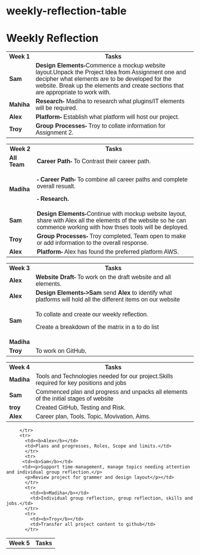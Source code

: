 # weekly-reflection-table
<!DOCTYPE html>
<html>
<head>
<style>
#customers {
  font-family: Arial, Helvetica, sans-serif;
  border-collapse: collapse;
  width: 100%;
}

#customers td, #customers th {
  border: 4px solid #000000;
  padding: 8px;
}





#customers th {
  padding-top: 12px;
  padding-bottom: 12px;
  text-align: center;
  background-color: #DC143C;
  color: white;
}
</style>
</head>
<body>

<h1><b>Weekly Reflection</b></h1>

<table id="customers">
  <tr>
    <th>Week 1</th>
    <th>Tasks</th>
   
  </tr>
  <tr>
    <td><b>Sam</b></td>
    <td><b> Design Elements-</b>Commence a mockup website layout.Unpack the Project Idea from Assignment one and decipher what elements are to be developed for the website. Break up the elements and create sections that are appropriate to work with.</td>   
  </tr>
  <tr>
    <td><b> Mahiha</b></td>
    <td><b>Research-</b> Madiha to research what plugins/IT elements will be required.</td>    
  </tr>
  <tr>
    <td><b>Alex</b></td>
    <td><b> Platform-</b> Establish what platform will host our project.</td>   
  </tr>
  <tr>
    <td><b>Troy</b></td>
    <td><b>Group Processes-</b> Troy to collate information for Assignment 2.</td>
  
   <table id="customers">
  <tr>
    <th>Week 2</th>
    <th>Tasks</th>
    
  </tr>
  <tr>
    <td><b>All Team</b></td>
    <td><b>Career Path-</b> To Contrast their career path.</td>  
  </tr>
  <tr>
    <td><b>Madiha</b></td>
    <td><p><b>- Career Path-</b> To combine all career paths and complete overall resualt.</p>
      <p><b>- Research.</b></p>
    </td>   
  </tr>
  <tr>
    <td><b>Sam</b></td>
    <td><b>Design Elements-</b>Continue with mockup website layout, share with Alex all the elements of the website so he can commence working with how thses tools will be deployed.</td>    
  </tr>
  <tr>
    <td><b>Troy</b></td>
    <td><b> Group Processes-</b> Troy completed, Team open to make or add information to the overall response.</td>   
  </tr>
  <tr>
    <td><b> Alex</b></td>
    <td><b>Platform-</b> Alex has found the preferred platform AWS.</td>
  
   <table id="customers">
  <tr>
    <th>Week 3</th>
    <th>Tasks</th>
    
  </tr>  
  <tr>
    <td><b>Alex </b></td>
    <td><b> Website Draft-</b> To work on the draft website and all elements.</td>
    </tr>
    <tr>
    <td><b> Alex</b></td>
    <td><b> Design Elements-></b><b>Sam </b> send <b>Alex</b> to identify what platforms will hold all the different items on our website</td>
    </tr>
    <tr>
    <td><b>Sam</b></td>
      <td><p>To collate and create our weekly reflection.</p>
        <p>Create a breakdown of the matrix in a to do list</p></td>
    </tr>
    <tr>
    <td><b>Madiha</b></td>
    <td></td>
    </tr>
    <tr>
    <td><b>Troy</b></td>
    <td>To work on GitHub,</td>
       <table id="customers">
  <tr>
    <th>Week 4</th>
    <th>Tasks</th>
    
  </tr>
    <tr>
      <td><b>Madiha</b></td>
      <td>Tools and Technologies needed for our project.Skills required for key positions and jobs</td>
    </tr>
     <tr>
       <td><b>Sam</b></td>
       <td>Commenced plan and progress and unpacks all elements of the initial stages of website</td>
         </tr>
         <tr>
           <td><b>troy</b></td>
           <td>Created GitHub, Testing and Risk.</td>
         </tr>
         <tr>
           <td><b>Alex</b></td>
           <td>Career plan, Tools, Topic, Movivation, Aims.</td>
         </tr>
         <table id="customers">
  <tr>
    <th>Week 5</th>
    <th>Tasks</th>
    
         </tr>
         <tr>  
           <td><b>Alex</b></td>
           <td>Plans and progresses, Roles, Scope and limits.</td>
           </tr>
           <tr>
          <td><b>Sam</b></td>
          <td><p>Support time-management, manage topics needing attention and individual group reflection.</p>
           <p>Review project for grammer and design layout</p></td>
           </tr>
           <tr>
             <td><b>Madiha</b></td>
             <td>Individual group reflection, group reflection, skills and jobs.</td>
           </tr>
           <tr>
             <td><b>Troy</b></td>
             <td>Transfer all project content to github</td>
           </tr>
   
    
 
</table>

</body>
</html>


